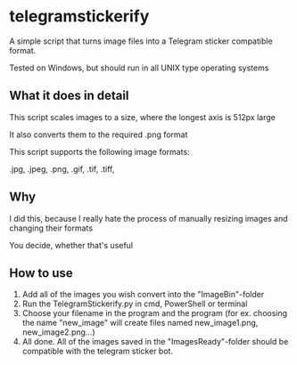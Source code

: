 # telegramstickerify
A simple script that turns image files into a Telegram sticker compatible format.

Tested on Windows, but should run in all UNIX type operating systems

## What it does in detail
This script scales images to a size, where the longest axis is 512px large

It also converts them to the required .png format

This script supports the following image formats:

.jpg,
.jpeg,
.png,
.gif,
.tif,
.tiff,

## Why
I did this, because I really hate the process of manually resizing images and changing their formats

You decide, whether that's useful

## How to use

1. Add all of the images you wish convert into the "ImageBin"-folder
2. Run the TelegramStickerify.py in cmd, PowerShell or terminal
3. Choose your filename in the program and the program (for ex. choosing the name "new_image" will create files named new_image1.png, new_image2.png...)
4. All done. All of the images saved in the "ImagesReady"-folder should be compatible with the telegram sticker bot.

